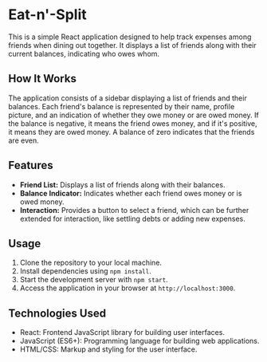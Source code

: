 # Eat-n'-Split
This is a simple React application designed to help track expenses among friends when dining out together. It displays a list of friends along with their current balances, indicating who owes whom.

## How It Works

The application consists of a sidebar displaying a list of friends and their balances. Each friend's balance is represented by their name, profile picture, and an indication of whether they owe money or are owed money. If the balance is negative, it means the friend owes money, and if it's positive, it means they are owed money. A balance of zero indicates that the friends are even.

## Features

- **Friend List:** Displays a list of friends along with their balances.
- **Balance Indicator:** Indicates whether each friend owes money or is owed money.
- **Interaction:** Provides a button to select a friend, which can be further extended for interaction, like settling debts or adding new expenses.
## Usage

1. Clone the repository to your local machine.
2. Install dependencies using `npm install`.
3. Start the development server with `npm start`.
4. Access the application in your browser at `http://localhost:3000`.
## Technologies Used

- React: Frontend JavaScript library for building user interfaces.
- JavaScript (ES6+): Programming language for building web applications.
- HTML/CSS: Markup and styling for the user interface.

